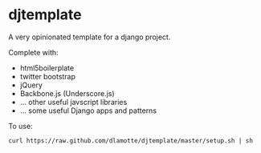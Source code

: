 djtemplate
==========

A very opinionated template for a django project.

Complete with:

* html5boilerplate
* twitter bootstrap
* jQuery
* Backbone.js (Underscore.js)
* ... other useful javscript libraries
* ... some useful Django apps and patterns

To use:

    curl https://raw.github.com/dlamotte/djtemplate/master/setup.sh | sh
